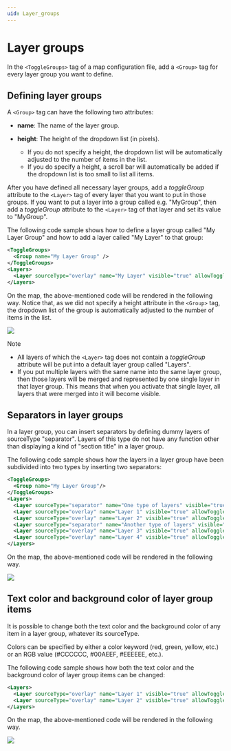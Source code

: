 ```yaml
---
uid: Layer_groups
---
```


# Layer groups

In the `<ToggleGroups>` tag of a map configuration file, add a `<Group>` tag for every layer group you want to define.

## Defining layer groups

A `<Group>` tag can have the following two attributes:

- **name**: The name of the layer group.

- **height**: The height of the dropdown list (in pixels).

  - If you do not specify a height, the dropdown list will be automatically adjusted to the number of items in the list.
  - If you do specify a height, a scroll bar will automatically be added if the dropdown list is too small to list all items.

After you have defined all necessary layer groups, add a *toggleGroup* attribute to the `<Layer>` tag of every layer that you want to put in those groups. If you want to put a layer into a group called e.g. "MyGroup", then add a *toggleGroup* attribute to the `<Layer>` tag of that layer and set its value to "MyGroup".

The following code sample shows how to define a layer group called "My Layer Group" and how to add a layer called "My Layer" to that group:

```xml
<ToggleGroups>
  <Group name="My Layer Group" />
</ToggleGroups>
<Layers>
  <Layer sourceType="overlay" name="My Layer" visible="true" allowToggle="true" toggleGroup="My Layer Group"/>
</Layers>
```

On the map, the above-mentioned code will be rendered in the following way. Notice that, as we did not specify a height attribute in the `<Group>` tag, the dropdown list of the group is automatically adjusted to the number of items in the list.

![](~/dataminer/images/layergroups1.png)

> [!NOTE]
>
> - All layers of which the `<Layer>` tag does not contain a *toggleGroup* attribute will be put into a default layer group called "Layers".
> - If you put multiple layers with the same name into the same layer group, then those layers will be merged and represented by one single layer in that layer group. This means that when you activate that single layer, all layers that were merged into it will become visible.

## Separators in layer groups

In a layer group, you can insert separators by defining dummy layers of sourceType "separator". Layers of this type do not have any function other than displaying a kind of "section title" in a layer group.

The following code sample shows how the layers in a layer group have been subdivided into two types by inserting two separators:

```xml
<ToggleGroups>
  <Group name="My Layer Group"/>
</ToggleGroups>
<Layers>
  <Layer sourceType="separator" name="One type of layers" visible="true" allowToggle="true" textcolor="white" backgroundcolor="blue" toggleGroup="My Layer Group"/>
  <Layer sourceType="overlay" name="Layer 1" visible="true" allowToggle="true" toggleGroup="My Layer Group"/>
  <Layer sourceType="overlay" name="Layer 2" visible="true" allowToggle="true"  toggleGroup="My Layer Group"/>
  <Layer sourceType="separator" name="Another type of layers" visible="true" allowToggle="true" textcolor="white" backgroundcolor="green"  toggleGroup="My Layer Group"/>
  <Layer sourceType="overlay" name="Layer 3" visible="true" allowToggle="true"  toggleGroup="My Layer Group"/>
  <Layer sourceType="overlay" name="Layer 4" visible="true" allowToggle="true"  toggleGroup="My Layer Group"/>
</Layers>
```

On the map, the above-mentioned code will be rendered in the following way.

![](~/dataminer/images/layergroups2.png)

## Text color and background color of layer group items

It is possible to change both the text color and the background color of any item in a layer group, whatever its sourceType.

Colors can be specified by either a color keyword (red, green, yellow, etc.) or an RGB value (#CCCCCC, #00AEEF, #EEEEEE, etc.).

The following code sample shows how both the text color and the background color of layer group items can be changed:

```xml
<Layers>
  <Layer sourceType="overlay" name="Layer 1" visible="true" allowToggle="true" textcolor="#00AEEF" toggleGroup="My Layer Group"/>
  <Layer sourceType="overlay" name="Layer 2" visible="true" allowToggle="true" textcolor="white" backgroundcolor="gray" toggleGroup="My Layer Group"/>
</Layers>
```

On the map, the above-mentioned code will be rendered in the following way.

![](~/dataminer/images/layergroups3.png)
